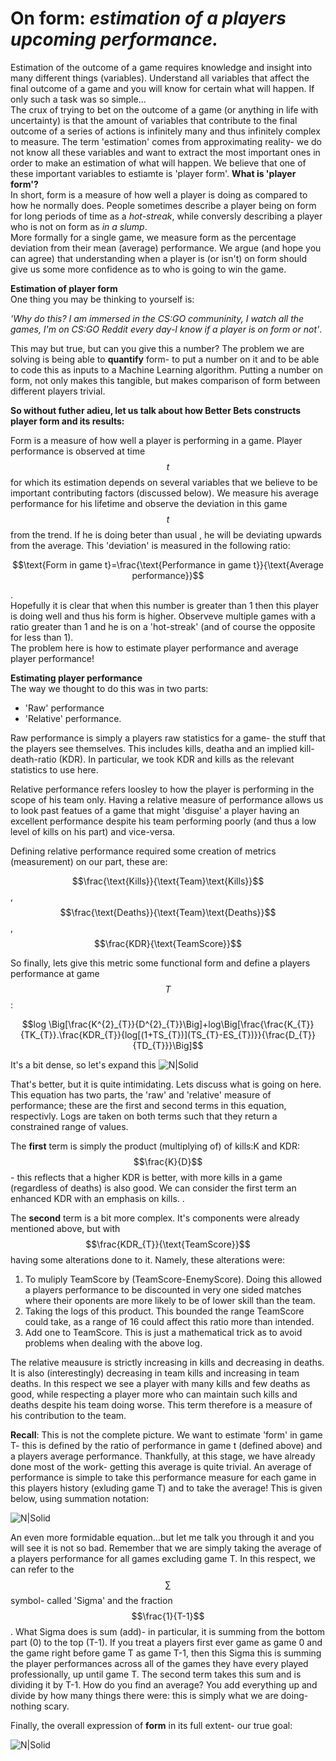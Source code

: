# On form: *estimation of a players upcoming performance.*

Estimation of the outcome of a game requires knowledge and insight into many different things (variables). Understand all variables that affect the final outcome of a game and you will know for certain what will happen.  If only such a task was so simple...\
The crux of trying to bet on the outcome of a game (or anything in life with uncertainty) is that the amount of variables that contribute to the final outcome of a series of actions is infinitely many and thus infinitely complex to measure. The term 'estimation' comes from approximating reality- we do not know all these variables and want to extract the most important ones in order to make an estimation of what will happen. We believe that one of these important variables to estiamte is 'player form'.
**What is 'player form'?** \
In short, form is a measure of how well a player is doing as compared to how he normally does. People sometimes describe a player being on form for long periods of time as a *hot-streak*, while conversly describing a player who is not on form as *in a slump*. \
More formally for a single game,  we measure form as the percentage deviation from their mean (average) performance.
We argue (and hope you can agree) that understanding when a player is (or isn't) on form should give us some more confidence as to who is going to win the game. 

**Estimation of player form** \
One thing you may be thinking to yourself is:

*'Why do this? I am immersed in the CS:GO communinity, I watch all the games, I'm on CS:GO Reddit every day-I know if a player is on form or not'*. 

This may but true, but can you give this a number? The problem we are solving is being able to **quantify** form- to put a number on it and to be able to code this as inputs to a Machine Learning algorithm. Putting a number on form, not only makes this tangible, but makes comparison of form between different players trivial.

**So without futher adieu, let us talk about how Better Bets constructs player form and its results:**

Form is a measure of how well a player is performing in a game. Player performance is observed at time $$t$$ for which its estimation depends on several variables that we believe to be important contributing factors (discussed below). We measure his average performance for his lifetime and observe the deviation in this game $$t$$ from the trend. If he is doing beter than usual , he will be deviating upwards from the average. This 'deviation' is measured in the following ratio:

$$\text{Form in game t}=\frac{\text{Performance in game t}}{\text{Average performance}}$$

.
\
Hopefully it is clear that when this number is greater than 1 then this player is doing well and thus his form is higher.  Observeve multiple games with a ratio greater than 1 and he is on a 'hot-streak' (and of course the opposite for less than 1).\
The problem here is how to estimate player performance and average player performance!

**Estimating player performance** \
The way we thought to do this was in two parts:
* 'Raw' performance
* 'Relative' performance.

Raw performance is simply a players raw statistics for a game- the stuff that the players see themselves. This includes kills, deatha and an implied kill-death-ratio (KDR). In particular, we took KDR and kills as the relevant statistics to use here.

Relative performance refers loosley to how the player is performing in the scope of his team only. Having a relative measure of performance allows us to look past featues of a game that might 'disguise' a player having an excellent performance despite his team performing poorly (and thus a low level of kills on his part) and vice-versa. 

Defining relative performance required some creation of metrics (measurement) on our part, these are:

$$\frac{\text{Kills}}{\text{Team}\text{Kills}}$$,               $$\frac{\text{Deaths}}{\text{Team}\text{Deaths}}$$, $$\frac{KDR}{\text{TeamScore}}$$

So finally, lets give this metric some functional form and define a players performance at game $$T$$:

$$log \Big[\frac{K^{2}_{T}}{D^{2}_{T}}\Big]+log\Big[\frac{\frac{K_{T}}{TK_{T}}.\frac{KDR_{T}}{log[(1+TS_{T})](TS_{T}-ES_{T})}}{\frac{D_{T}}{TD_{T}}}\Big]$$

It's a bit dense, so let's expand this
![N|Solid](http://i64.tinypic.com/99gsih.jpg)

That's better, but it is quite intimidating. Lets discuss what is going on here.\
This equation has two parts, the 'raw' and 'relative' measure of performance; these are the first and second terms in this equation, respectivly. Logs are taken on both terms such that they return a constrained range of values.

The **first** term is simply the product (multiplying of) of  kills:K and KDR:$$\frac{K}{D}$$- this reflects that a higher KDR is better, with more kills in a game (regardless of deaths) is also good. We can consider the first term an enhanced KDR with an emphasis on kills. 
.

The **second** term is a bit more complex. It's components were already mentioned above, but with $$\frac{KDR_{T}}{\text{TeamScore}}$$ having some alterations done to it.
Namely, these alterations were:
1. To muliply TeamScore by (TeamScore-EnemyScore). Doing this allowed a players performance to be discounted in very one sided matches where their oponents are more likely to be of lower skill than the team.
2. Taking the logs of this product. This bounded the range TeamScore could take, as a range of 16 could affect this ratio more than intended.
3. Add one to TeamScore. This is just a mathematical trick as to avoid problems when dealing with the above log.

The relative meausure is strictly increasing in kills and decreasing in deaths. It is also (interestingly) decreasing in team kills and increasing in team deaths. In this respect we see a player with many kills and few deaths as good, while respecting a player more who can maintain such kills and deaths despite his team doing worse. This term therefore is a measure of his contribution to the team.

**Recall**: This is not the complete picture. We want to estimate 'form' in game T- this is defined by the ratio of performance in game t (defined above) and a players average performance. Thankfully, at this stage, we have already done most of the work- getting this average is quite trivial. An average of performance is simple to take this performance measure for each game in this players history (exluding game T) and to take the average! This is given below, using summation notation:

![N|Solid](http://i68.tinypic.com/x54av.jpg)

An even more formidable equation...but let me talk you through it and you will see it is not so bad. Remember that we are simply taking the average of a players performance for all games excluding game T. In this respect, we can refer to the $$\sum$$ symbol- called 'Sigma' and the fraction $$\frac{1}{T-1}$$. What Sigma does is sum (add)- in particular, it is summing from the bottom part (0) to the top (T-1). If you treat a players first ever game as game 0 and the game right before game T as game T-1, then this Sigma this is summing the player performances across all of the games they have every played professionally, up until game T. The second term takes this sum and is dividing it by T-1. How do you find an average? You add everything up and divide by how many things there were: this is simply what we are doing- nothing scary.

Finally, the overall expression of **form** in its full extent- our true goal:

![N|Solid](http://i64.tinypic.com/bhhfmf.jpg)

